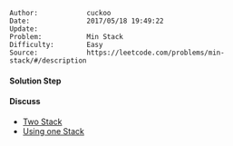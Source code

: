
    Author:            cuckoo
    Date:              2017/05/18 19:49:22
    Update:            
    Problem:           Min Stack
    Difficulty:        Easy
    Source:            https://leetcode.com/problems/min-stack/#/description

#### Solution Step

#### Discuss
 - [Two Stack](https://discuss.leetcode.com/topic/18556/c-using-two-stacks-quite-short-and-easy-to-understand)
 - [Using one Stack](https://discuss.leetcode.com/topic/7020/java-accepted-solution-using-one-stack)
